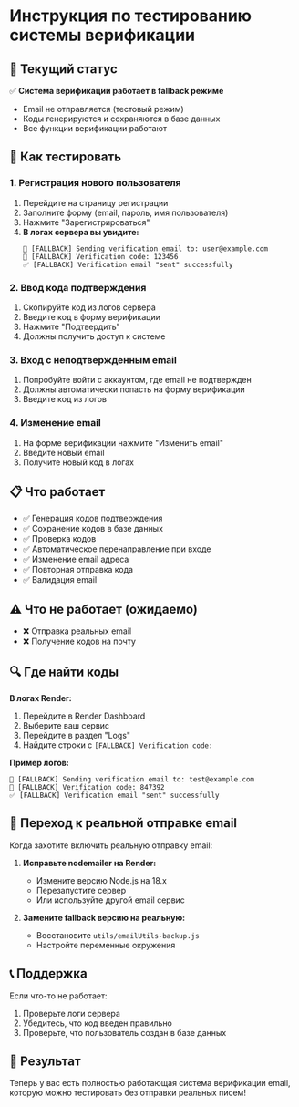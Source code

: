 # Инструкция по тестированию системы верификации

## 🎯 Текущий статус

✅ **Система верификации работает в fallback режиме**
- Email не отправляется (тестовый режим)
- Коды генерируются и сохраняются в базе данных
- Все функции верификации работают

## 🧪 Как тестировать

### 1. **Регистрация нового пользователя**
1. Перейдите на страницу регистрации
2. Заполните форму (email, пароль, имя пользователя)
3. Нажмите "Зарегистрироваться"
4. **В логах сервера вы увидите:**
   ```
   📧 [FALLBACK] Sending verification email to: user@example.com
   🔢 [FALLBACK] Verification code: 123456
   ✅ [FALLBACK] Verification email "sent" successfully
   ```

### 2. **Ввод кода подтверждения**
1. Скопируйте код из логов сервера
2. Введите код в форму верификации
3. Нажмите "Подтвердить"
4. Должны получить доступ к системе

### 3. **Вход с неподтвержденным email**
1. Попробуйте войти с аккаунтом, где email не подтвержден
2. Должны автоматически попасть на форму верификации
3. Введите код из логов

### 4. **Изменение email**
1. На форме верификации нажмите "Изменить email"
2. Введите новый email
3. Получите новый код в логах

## 📋 Что работает

- ✅ Генерация кодов подтверждения
- ✅ Сохранение кодов в базе данных
- ✅ Проверка кодов
- ✅ Автоматическое перенаправление при входе
- ✅ Изменение email адреса
- ✅ Повторная отправка кода
- ✅ Валидация email

## ⚠️ Что не работает (ожидаемо)

- ❌ Отправка реальных email
- ❌ Получение кодов на почту

## 🔍 Где найти коды

**В логах Render:**
1. Перейдите в Render Dashboard
2. Выберите ваш сервис
3. Перейдите в раздел "Logs"
4. Найдите строки с `[FALLBACK] Verification code:`

**Пример логов:**
```
📧 [FALLBACK] Sending verification email to: test@example.com
🔢 [FALLBACK] Verification code: 847392
✅ [FALLBACK] Verification email "sent" successfully
```

## 🚀 Переход к реальной отправке email

Когда захотите включить реальную отправку email:

1. **Исправьте nodemailer на Render:**
   - Измените версию Node.js на 18.x
   - Перезапустите сервер
   - Или используйте другой email сервис

2. **Замените fallback версию на реальную:**
   - Восстановите `utils/emailUtils-backup.js`
   - Настройте переменные окружения

## 📞 Поддержка

Если что-то не работает:
1. Проверьте логи сервера
2. Убедитесь, что код введен правильно
3. Проверьте, что пользователь создан в базе данных

## 🎉 Результат

Теперь у вас есть полностью работающая система верификации email, которую можно тестировать без отправки реальных писем!
